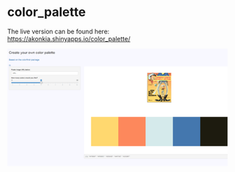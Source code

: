 # color_palette
The live version can be found here: https://akonkia.shinyapps.io/color_palette/


<img src="example_color_palette.png" width="600">
